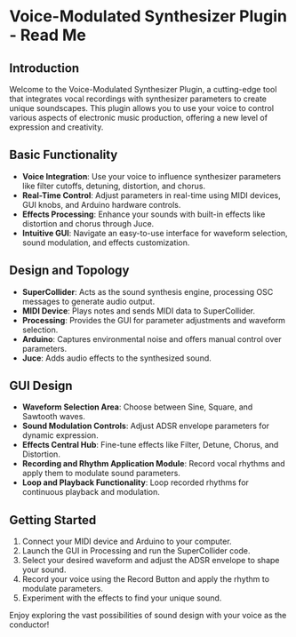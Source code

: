 # Voice-Modulated Synthesizer Plugin - Read Me

## Introduction
Welcome to the Voice-Modulated Synthesizer Plugin, a cutting-edge tool that integrates vocal recordings with synthesizer parameters to create unique soundscapes. This plugin allows you to use your voice to control various aspects of electronic music production, offering a new level of expression and creativity.

## Basic Functionality
- **Voice Integration**: Use your voice to influence synthesizer parameters like filter cutoffs, detuning, distortion, and chorus.
- **Real-Time Control**: Adjust parameters in real-time using MIDI devices, GUI knobs, and Arduino hardware controls.
- **Effects Processing**: Enhance your sounds with built-in effects like distortion and chorus through Juce.
- **Intuitive GUI**: Navigate an easy-to-use interface for waveform selection, sound modulation, and effects customization.

## Design and Topology
- **SuperCollider**: Acts as the sound synthesis engine, processing OSC messages to generate audio output.
- **MIDI Device**: Plays notes and sends MIDI data to SuperCollider.
- **Processing**: Provides the GUI for parameter adjustments and waveform selection.
- **Arduino**: Captures environmental noise and offers manual control over parameters.
- **Juce**: Adds audio effects to the synthesized sound.

## GUI Design
- **Waveform Selection Area**: Choose between Sine, Square, and Sawtooth waves.
- **Sound Modulation Controls**: Adjust ADSR envelope parameters for dynamic expression.
- **Effects Central Hub**: Fine-tune effects like Filter, Detune, Chorus, and Distortion.
- **Recording and Rhythm Application Module**: Record vocal rhythms and apply them to modulate sound parameters.
- **Loop and Playback Functionality**: Loop recorded rhythms for continuous playback and modulation.

## Getting Started
1. Connect your MIDI device and Arduino to your computer.
2. Launch the GUI in Processing and run the SuperCollider code.
3. Select your desired waveform and adjust the ADSR envelope to shape your sound.
4. Record your voice using the Record Button and apply the rhythm to modulate parameters.
5. Experiment with the effects to find your unique sound.

Enjoy exploring the vast possibilities of sound design with your voice as the conductor!
